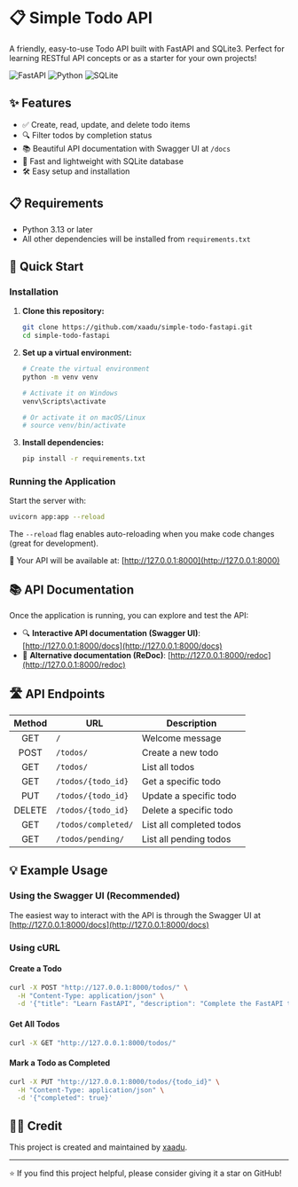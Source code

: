 # 📋 Simple Todo API

A friendly, easy-to-use Todo API built with FastAPI and SQLite3. Perfect for learning RESTful API concepts or as a starter for your own projects!

![FastAPI](https://img.shields.io/badge/FastAPI-005571?style=for-the-badge&logo=fastapi)
![Python](https://img.shields.io/badge/Python-3776AB?style=for-the-badge&logo=python&logoColor=white)
![SQLite](https://img.shields.io/badge/SQLite-07405E?style=for-the-badge&logo=sqlite&logoColor=white)

## ✨ Features

- ✅ Create, read, update, and delete todo items
- 🔍 Filter todos by completion status
- 📚 Beautiful API documentation with Swagger UI at `/docs`
- 🚀 Fast and lightweight with SQLite database
- 🛠️ Easy setup and installation

## 📋 Requirements

- Python 3.13 or later
- All other dependencies will be installed from `requirements.txt`

## 🚀 Quick Start

### Installation

1. **Clone this repository:**

   ```bash
   git clone https://github.com/xaadu/simple-todo-fastapi.git
   cd simple-todo-fastapi
   ```

2. **Set up a virtual environment:**

   ```bash
   # Create the virtual environment
   python -m venv venv
   
   # Activate it on Windows
   venv\Scripts\activate
   
   # Or activate it on macOS/Linux
   # source venv/bin/activate
   ```

3. **Install dependencies:**

   ```bash
   pip install -r requirements.txt
   ```

### Running the Application

Start the server with:

```bash
uvicorn app:app --reload
```

The `--reload` flag enables auto-reloading when you make code changes (great for development).

📱 Your API will be available at: [http://127.0.0.1:8000](http://127.0.0.1:8000)

## 📚 API Documentation

Once the application is running, you can explore and test the API:

- 🔍 **Interactive API documentation (Swagger UI)**: [http://127.0.0.1:8000/docs](http://127.0.0.1:8000/docs)
- 📖 **Alternative documentation (ReDoc)**: [http://127.0.0.1:8000/redoc](http://127.0.0.1:8000/redoc)

## 🛣️ API Endpoints

| Method | URL | Description |
|:------:|-----|-------------|
| GET | `/` | Welcome message |
| POST | `/todos/` | Create a new todo |
| GET | `/todos/` | List all todos |
| GET | `/todos/{todo_id}` | Get a specific todo |
| PUT | `/todos/{todo_id}` | Update a specific todo |
| DELETE | `/todos/{todo_id}` | Delete a specific todo |
| GET | `/todos/completed/` | List all completed todos |
| GET | `/todos/pending/` | List all pending todos |

## 💡 Example Usage

### Using the Swagger UI (Recommended)

The easiest way to interact with the API is through the Swagger UI at [http://127.0.0.1:8000/docs](http://127.0.0.1:8000/docs)

### Using cURL

#### Create a Todo

```bash
curl -X POST "http://127.0.0.1:8000/todos/" \
  -H "Content-Type: application/json" \
  -d '{"title": "Learn FastAPI", "description": "Complete the FastAPI tutorial"}'
```

#### Get All Todos

```bash
curl -X GET "http://127.0.0.1:8000/todos/"
```

#### Mark a Todo as Completed

```bash
curl -X PUT "http://127.0.0.1:8000/todos/{todo_id}" \
  -H "Content-Type: application/json" \
  -d '{"completed": true}'
```

## 👨‍💻 Credit

This project is created and maintained by [xaadu](https://zayedabdullah.com).

---

⭐ If you find this project helpful, please consider giving it a star on GitHub!
